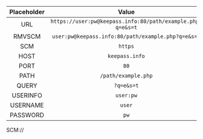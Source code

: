 
| Placeholder |                           Value                            |
| :---------: | :--------------------------------------------------------: |
|     URL     | `https://user:pw@keepass.info:80/path/example.php?q=e&s=t` |
|   RMVSCM    |     `user:pw@keepass.info:80/path/example.php?q=e&s=t`     |
|     SCM     |                          `https`                           |
|    HOST     |                       `keepass.info`                       |
|    PORT     |                            `80`                            |
|    PATH     |                    `/path/example.php`                     |
|    QUERY    |                         `?q=e&s=t`                         |
|  USERINFO   |                         `user:pw`                          |
|  USERNAME   |                           `user`                           |
|  PASSWORD   |                            `pw`                            |
SCM://